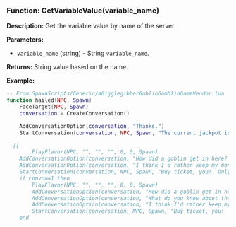 ### Function: GetVariableValue(variable_name)

**Description:**
Get the variable value by name of the server.

**Parameters:**
- `variable_name` (string) - String `variable_name`.

**Returns:** String value based on the name.

**Example:**

```lua
-- From SpawnScripts/Generic/aGigglegibberGoblinGamblinGameVendor.lua
function hailed(NPC, Spawn)
	FaceTarget(NPC, Spawn)
	conversation = CreateConversation()

	AddConversationOption(conversation, "Thanks.")
	StartConversation(conversation, NPC, Spawn, "The current jackpot is " .. GetCoinMessage(GetVariableValue("gambling_current_jackpot")) .. ".")

--[[
		PlayFlavor(NPC, "", "", "", 0, 0, Spawn)
	AddConversationOption(conversation, "How did a goblin get in here?  Don't you kill people?", "dlg_0_1")
	AddConversationOption(conversation, "I think I'd rather keep my money, thanks.")
	StartConversation(conversation, NPC, Spawn, "Buy ticket, you!  Only ten shiny coins! You give just ten shiny coins and maybe you get um... many shinier coins!")
	if convo==1 then
		PlayFlavor(NPC, "", "", "", 0, 0, Spawn)
		AddConversationOption(conversation, "How did a goblin get in here?  Don't you kill people?", "dlg_1_1")
		AddConversationOption(conversation, "What do you know about the disappearance of Lord Bowsprite?")
		AddConversationOption(conversation, "I think I'd rather keep my money, thanks.")
		StartConversation(conversation, NPC, Spawn, "Buy ticket, you!  Only ten shiny coins! You give just ten shiny coins and maybe you get um... many shinier coins!")
	end
```
